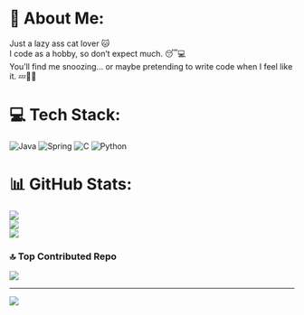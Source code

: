 # 💫 About Me:
Just a lazy ass cat lover 🐱<br>I code as a hobby, so don’t expect much. 😴💻<br>You’ll find me snoozing... or maybe pretending to write code when I feel like it. 💤🤷‍♂️


# 💻 Tech Stack:
![Java](https://img.shields.io/badge/java-%23ED8B00.svg?style=for-the-badge&logo=openjdk&logoColor=white) ![Spring](https://img.shields.io/badge/spring-%236DB33F.svg?style=for-the-badge&logo=spring&logoColor=white) ![C](https://img.shields.io/badge/c-%2300599C.svg?style=for-the-badge&logo=c&logoColor=white) ![Python](https://img.shields.io/badge/python-3670A0?style=for-the-badge&logo=python&logoColor=ffdd54)
# 📊 GitHub Stats:
![](https://github-readme-stats.vercel.app/api?username=Albarefero&theme=dark&hide_border=false&include_all_commits=false&count_private=false)<br/>
![](https://github-readme-streak-stats.herokuapp.com/?user=Albarefero&theme=dark&hide_border=false)<br/>
![](https://github-readme-stats.vercel.app/api/top-langs/?username=Albarefero&theme=dark&hide_border=false&include_all_commits=false&count_private=false&layout=compact)

### 🔝 Top Contributed Repo
![](https://github-contributor-stats.vercel.app/api?username=Albarefero&limit=5&theme=dark&combine_all_yearly_contributions=true)

---
[![](https://visitcount.itsvg.in/api?id=Albarefero&icon=0&color=0)](https://visitcount.itsvg.in)

<!-- Proudly created with GPRM ( https://gprm.itsvg.in ) -->
